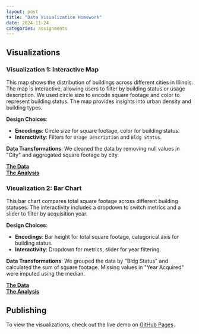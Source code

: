 ```yaml
---
layout: post
title: "Data Visualization Homework"
date: 2024-11-24
categories: assignments
---
```


## Visualizations

### Visualization 1: Interactive Map
This map shows the distribution of buildings across different cities in Illinois. The map is interactive, allowing users to filter by building status or usage description. We used circle size to encode square footage and color to represent building status. The map provides insights into urban density and building types.

**Design Choices**:
- **Encodings**: Circle size for square footage, color for building status.
- **Interactivity**: Filters for `Usage Description` and `Bldg Status`.

**Data Transformations**:
We cleaned the data by removing null values in "City" and aggregated square footage by city.

**[The Data](https://raw.githubusercontent.com/UIUC-iSchool-DataViz/is445_data/main/building_inventory.csv)**  
**[The Analysis](https://github.com/yvonneyangyan/yvonneyangyan.github.io/blob/main/building_visualizations.ipynb)**

### Visualization 2: Bar Chart
This bar chart compares total square footage across different building statuses. The interactivity includes a dropdown to switch metrics and a slider to filter by acquisition year.

**Design Choices**:
- **Encodings**: Bar height for total square footage, categorical axis for building status.
- **Interactivity**: Dropdown for metrics, slider for year filtering.

**Data Transformations**:
We grouped the data by "Bldg Status" and calculated the sum of square footage. Missing values in "Year Acquired" were imputed using the median.

**[The Data](https://raw.githubusercontent.com/UIUC-iSchool-DataViz/is445_data/main/building_inventory.csv)**  
**[The Analysis](https://github.com/yvonneyangyan/yvonneyangyan.github.io/blob/main/building_visualizations.ipynb)**

## Publishing
To view the visualizations, check out the live demo on [GitHub Pages](https://yvonneyangyan.github.io/).
